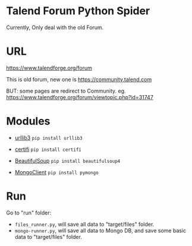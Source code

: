 # Talend Forum Python Spider
Currently, Only deal with the old Forum.

# URL
https://www.talendforge.org/forum

This is old forum, new one is https://community.talend.com

BUT: some pages are redirect to Community. eg. https://www.talendforge.org/forum/viewtopic.php?id=31747

# Modules

- [urllib3](https://pypi.python.org/pypi/urllib3)
  `pip install urllib3`

- [certifi](https://pypi.python.org/pypi/certifi)
  `pip install certifi`

- [BeautifulSoup](https://www.crummy.com/software/BeautifulSoup)
  `pip install beautifulsoup4`

- [MongoClient](https://pypi.python.org/pypi/pymongo/)
  `pip install pymongo`


# Run
Go to "run" folder:
- `files_runner.py`, will save all data to "target/files" folder.
- `mongo-runner.py`, will save all data to Mongo DB, and save some basic data to "target/files" folder.

